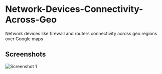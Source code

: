 Network-Devices-Connectivity-Across-Geo
=======================================

Network devices like firewall and routers connectivity across geo regions over Google maps 


## Screenshots

![Screenshot 1](https://raw.github.com/asifhj/Network-Devices-Connectivity-Across-Geo/master/Screenshot.png)

